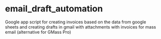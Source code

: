 # email_draft_automation
Google app script for creating invoices based on the data from google sheets and creating drafts in gmail with attachments with invoices for mass email (alternative for GMass Pro)
